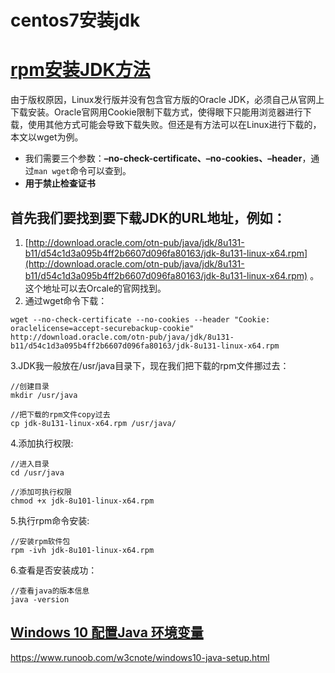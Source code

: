 # centos7安装jdk

# [rpm安装JDK方法](https://www.cnblogs.com/peizhe123/p/7520431.html)

由于版权原因，Linux发行版并没有包含官方版的Oracle JDK，必须自己从官网上下载安装。Oracle官网用Cookie限制下载方式，使得眼下只能用浏览器进行下载，使用其他方式可能会导致下载失败。但还是有方法可以在Linux进行下载的，本文以wget为例。

* 我们需要三个参数：**–no-check-certificate、–no-cookies、–header**，通过`man wget`命令可以查到。
* **用于禁止检查证书**

## 首先我们要找到要下载JDK的URL地址，例如：

1. [http://download.oracle.com/otn-pub/java/jdk/8u131-b11/d54c1d3a095b4ff2b6607d096fa80163/jdk-8u131-linux-x64.rpm](http://download.oracle.com/otn-pub/java/jdk/8u131-b11/d54c1d3a095b4ff2b6607d096fa80163/jdk-8u131-linux-x64.rpm)
   。这个地址可以去Orcale的官网找到。
2. 通过wget命令下载：

```
wget --no-check-certificate --no-cookies --header "Cookie: oraclelicense=accept-securebackup-cookie" http://download.oracle.com/otn-pub/java/jdk/8u131-b11/d54c1d3a095b4ff2b6607d096fa80163/jdk-8u131-linux-x64.rpm
```

3.JDK我一般放在/usr/java目录下，现在我们把下载的rpm文件挪过去：

```
//创建目录
mkdir /usr/java

//把下载的rpm文件copy过去
cp jdk-8u131-linux-x64.rpm /usr/java/
```

4.添加执行权限:

```
//进入目录
cd /usr/java

//添加可执行权限
chmod +x jdk-8u101-linux-x64.rpm
```

5.执行rpm命令安装:

```
//安装rpm软件包
rpm -ivh jdk-8u101-linux-x64.rpm
```

6.查看是否安装成功：

```
//查看java的版本信息
java -version
```

## [Windows 10 配置Java 环境变量](https://www.runoob.com/w3cnote/windows10-java-setup.html)

https://www.runoob.com/w3cnote/windows10-java-setup.html

